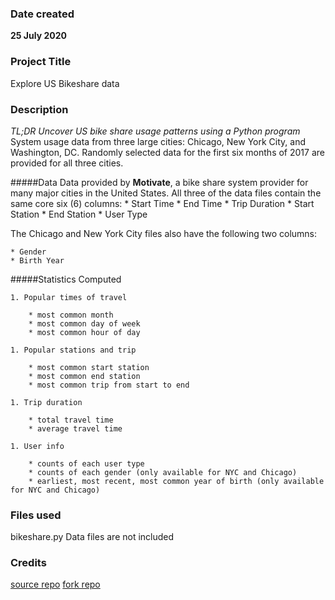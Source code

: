 ### Date created
**25 July 2020**

### Project Title
Explore US Bikeshare data

### Description
*TL;DR Uncover US bike share usage patterns using a Python program*
System usage data from three large cities: Chicago, New York City, and Washington, DC.
Randomly selected data for the first six months of 2017 are provided for all three cities.

#####Data
Data provided by **Motivate**, a bike share system provider for many major cities in the United States.
All three of the data files contain the same core six (6) columns:
    * Start Time
    * End Time
    * Trip Duration
    * Start Station
    * End Station
    * User Type

The Chicago and New York City files also have the following two columns:

    * Gender
    * Birth Year

#####Statistics Computed

    1. Popular times of travel

        * most common month
        * most common day of week
        * most common hour of day

    1. Popular stations and trip

        * most common start station
        * most common end station
        * most common trip from start to end

    1. Trip duration

        * total travel time
        * average travel time

    1. User info

        * counts of each user type
        * counts of each gender (only available for NYC and Chicago)
        * earliest, most recent, most common year of birth (only available for NYC and Chicago)


### Files used
bikeshare.py
Data files are not included

### Credits
[source repo](https://github.com/udacity/pdsnd_github)
[fork repo](https://github.com/kondig/pdsnd_github)
